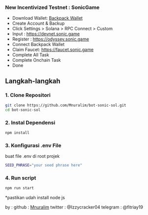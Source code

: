 ### New Incentivized Testnet : SonicGame
- Download Wallet: <a href="https://chromewebstore.google.com/detail/backpack/aflkmfhebedbjioipglgcbcmnbpgliof">Backpack Wallet<a>
- Create Account & Backup
- Click Settings > Solana > RPC Connect > Custom
- Input :  https://devnet.sonic.game
- Register : <a href="https://odyssey.sonic.game/?join=ILuPNI">https://odyssey.sonic.game</a>
- Connect Backpack Wallet
- Claim Faucet: https://faucet.sonic.game
- Complete All Task
- Complete Onchain Task
- Done

## Langkah-langkah

### 1. Clone Repositori

```bash
git clone https://github.com/Mnuralim/bot-sonic-sol.git
cd bot-sonic-sol
```

### 2. Instal Dependensi

```bash
npm install
```

### 3. Konfigurasi .env File

buat file .env di root projek

```bash
SEED_PHRASE="your seed phrase here"
```

### 4. Run script

```bash
npm run start
```

\*pastikan udah install node js

by :
github : [Mnuralim](https://github.com/Mnuralim)
twitter : @Izzycracker04
telegram : @fitriay19

